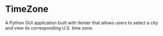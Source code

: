 # TimeZone
A Python GUI application built with tkinter that allows users to select a city and view its corresponding U.S. time zone.
